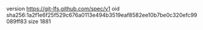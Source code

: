 version https://git-lfs.github.com/spec/v1
oid sha256:1a2f1e6f25f529c676a0113e494b3519eaf8582ee10b7be0c320efc99089ff83
size 1881
